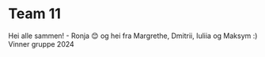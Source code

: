 # Team 11

Hei alle sammen! - Ronja 😊 og hei fra Margrethe, Dmitrii, Iuliia og Maksym :) 
Vinner gruppe 2024
